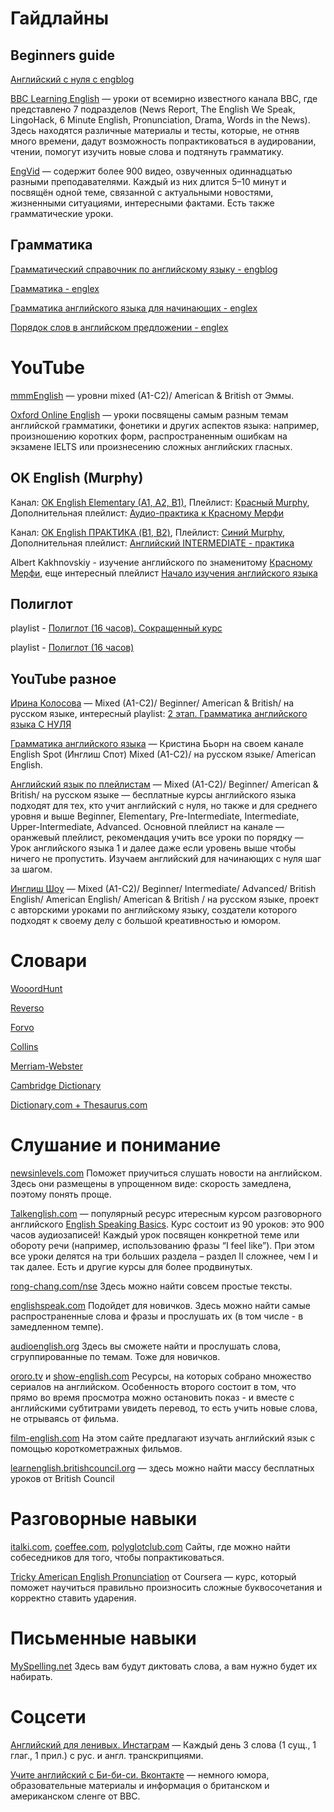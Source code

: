 # Гайдлайны


## Beginners guide

[Английский с нуля с engblog](https://engblog.ru/beginners-guide)

[BBC Learning English](https://www.bbc.co.uk/learningenglish/) — уроки от всемирно известного канала BBC, где представлено 7 подразделов (News Report, The English We Speak, LingoHack, 6 Minute English, Pronunciation, Drama, Words in the News). Здесь находятся различные материалы и тесты, которые, не отняв много времени, дадут возможность попрактиковаться в аудировании, чтении, помогут изучить новые слова и подтянуть грамматику. 

[EngVid](https://www.engvid.com/) — содержит более 900 видео, озвученных одиннадцатью разными преподавателями. Каждый из них длится 5–10 минут и посвящён одной теме, связанной с актуальными новостями, жизненными ситуациями, интересными фактами. Есть также грамматические уроки.


## Грамматика

[Грамматический справочник по английскому языку - engblog](https://engblog.ru/cat/grammar/guide)

[Грамматика - englex](https://englex.ru/cat-grammar/)

[Грамматика английского языка для начинающих - englex](https://englex.ru/english-grammar-for-beginners-part-1/)

[Порядок слов в английском предложении - englex](https://englex.ru/basic-word-order-in-english-sentences/)



# YouTube

[mmmEnglish](https://www.youtube.com/c/mmmEnglish_Emma/playlists) — уровни mixed (A1-C2)/ American & British от Эммы.

[Oxford Online English](https://www.youtube.com/c/Oxfordonlineenglish1/playlists) — уроки посвящены самым разным темам английской грамматики, фонетики и других аспектов языка: например, произношению коротких форм, распространенным ошибкам на экзамене IELTS или произнесению сложных английских гласных.


## OK English (Murphy)

Канал: [OK English Elementary (A1, A2, B1)](https://www.youtube.com/channel/UCX4_taMVkoAs6Q-SCF1jU8w), Плейлист: [Красный Murphy](https://www.youtube.com/playlist?list=PL1N6sf2mpE8_FVbdTdVglEXDyDCepc4DG), Дополнительная плейлист: [Аудио-практика к Красному Мерфи](https://www.youtube.com/playlist?list=PL1N6sf2mpE88zQ68byfybWlx6Yv66ASlL)

Канал: [OK English ПРАКТИКА (B1, B2)](https://www.youtube.com/channel/UCW594XUfEnB5l_s35uRa-lQ), Плейлист: [Синий Murphy](https://www.youtube.com/playlist?list=PL7j3OJlBURb7jc_Romw7Sw0bKRLK2X9GY), Дополнительная плейлист: [Английский INTERMEDIATE - практика](https://www.youtube.com/playlist?list=PL7j3OJlBURb5_NeQEnBbrpjz9Kls0GEwT)

Albert Kakhnovskiy - изучение английского по знаменитому [Красному Мерфи](https://www.youtube.com/playlist?list=PLUBkKOXwm-78CnM8kxdJE3ZoIwWsCRoe5), еще интересный плейлист [Начало изучения английского языка](https://www.youtube.com/playlist?list=PLUBkKOXwm-7-lRTxU72z6ovnR0kFCBncs)


## Полиглот

playlist - [Полиглот (16 часов). Сокращенный курс](https://www.youtube.com/playlist?list=PL66DIGaegedqVBwaauzKVk7DNqIFaXrN_)

playlist - [Полиглот (16 часов)](https://www.youtube.com/playlist?list=PL66DIGaegedqtRaxfVsk6vH5dBDuL5w92)


## YouTube разное

[Ирина Колосова](https://www.youtube.com/user/yourenglishtrainer/featured) — Mixed (A1-C2)/ Beginner/ American & British/ на русском языке, интересный playlist: [2 этап. Грамматика английского языка С НУЛЯ](https://www.youtube.com/playlist?list=PLSFN5BEcPifIG-xYeW3yGq4CNtfnh-6kh) 

[Грамматика английского языка](https://www.youtube.com/playlist?list=PLzQwntikhDAVCiFTbQtX33VC3jW6MpUmr) —  Кристина Бьорн на своем канале English Spot (Инглиш Спот) Mixed (A1-C2)/ на русском языке/ American English.

[Английский язык по плейлистам](https://www.youtube.com/c/%D0%90%D0%9D%D0%93%D0%9B%D0%98%D0%99%D0%A1%D0%9A%D0%98%D0%99%D0%AF%D0%97%D0%AB%D0%9A%D0%9F%D0%9E%D0%9F%D0%9B%D0%95%D0%99%D0%9B%D0%98%D0%A1%D0%A2%D0%90%D0%9C/playlists) — Mixed (A1-C2)/ Beginner/ American & British/ на русском языке — бесплатные курсы английского языка подходят для тех, кто учит английский с нуля, но также и для среднего уровня и выше Beginner, Elementary, Pre-Intermediate, Intermediate, Upper-Intermediate, Advanced. Основной плейлист на канале — оранжевый плейлист, рекомендация учить все уроки по порядку — Урок английского языка 1 и далее даже если уровень выше чтобы ничего не пропустить. Изучаем английский для начинающих с нуля шаг за шагом.

[Инглиш Шоу](https://www.youtube.com/user/englishow/playlists) — Mixed (A1-C2)/ Beginner/ Intermediate/ Advanced/ British English/ American English/ American & British / на русском языке, проект с авторскими уроками по английскому языку, создатели которого подходят к своему делу с большой креативностью и юмором. 


# Словари

[WooordHunt](https://wooordhunt.ru/)

[Reverso](https://www.reverso.net/text_translation.aspx?lang=RU)

[Forvo](https://forvo.com/)

[Collins](https://www.collinsdictionary.com/)

[Merriam-Webster](https://www.merriam-webster.com/)

[Cambridge Dictionary](https://dictionary.cambridge.org/ru/)

[Dictionary.com + Thesaurus.com](https://www.thesaurus.com/)



# Слушание и понимание

[newsinlevels.com](https://www.newsinlevels.com/)
Поможет приучиться слушать новости на английском.
Здесь они размещены в упрощенном виде:
скорость замедлена, поэтому понять проще.

[Talkenglish.com](https://www.talkenglish.com/курс) — популярный ресурс итересным курсом разговорного английского [English Speaking Basics](https://www.talkenglish.com/speaking/listbasics.aspx). Курс состоит из 90 уроков: это 900 часов аудиозаписей! Каждый урок посвящен конкретной теме или обороту речи (например, использованию фразы “I feel like”). При этом все уроки делятся на три больших раздела – раздел II сложнее, чем I и так далее. Есть и другие курсы для более продвинутых.

[rong-chang.com/nse](https://rong-chang.com/nse/)
Здесь можно найти совсем простые тексты.

[englishspeak.com](http://englishspeak.com/ru/english-lessons)
Подойдет для новичков. Здесь можно найти самые
распространенные слова и фразы и прослушать
их (в том числе - в замедленном темпе).

[audioenglish.org](https://www.audioenglish.org/)
Здесь вы сможете найти и прослушать слова,
сгруппированные по темам. Тоже для новичков.

[ororo.tv](https://ororo.tv/ru) и [show-english.com](https://show-english.com/)
Ресурсы, на которых собрано множество сериалов
на английском. Особенность второго состоит в том,
что прямо во время просмотра можно остановить
показ - и вместе с английскими субтитрами увидеть
перевод, то есть учить новые слова, не отрываясь
от фильма.

[film-english.com](https://film-english.com/)
На этом сайте предлагают изучать английский
язык с помощью короткометражных фильмов.

[learnenglish.britishcouncil.org](http://learnenglish.britishcouncil.org/)
— здесь можно найти массу бесплатных уроков от British Council



# Разговорные навыки

[italki.com](https://www.italki.com/), [coeffee.com](https://coeffee.com/), 
[polyglotclub.com](https://polyglotclub.com/)
Сайты, где можно найти собеседников
для того, чтобы попрактиковаться.


[Tricky American English Pronunciation](https://www.coursera.org/learn/tricky-american-english-pronunciation) 
от Coursera — курс, который поможет научиться правильно
произносить сложные буквосочетания и корректно ставить ударения.



# Письменные навыки

[MySpelling.net](http://myspelling.net/)
Здесь вам будут диктовать слова, а вам нужно будет их набирать.


# Соцсети

[Английский для ленивых. Инстаграм](https://www.instagram.com/lazy_english/) —	Каждый день 3 слова (1 сущ., 1 глаг., 1 прил.) с рус. и англ. транскрипциями.

[Учите английский с Би-би-си. Вконтакте](https://vk.com/bbclearningenglish) — немного юмора, образовательные материалы и информация о британском и американском сленге от BBC.

